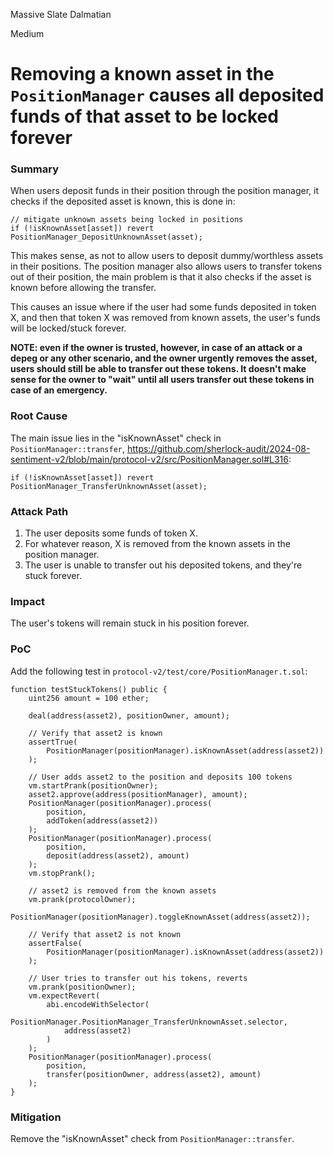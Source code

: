 Massive Slate Dalmatian

Medium

# Removing a known asset in the `PositionManager` causes all deposited funds of that asset to be locked forever

### Summary

When users deposit funds in their position through the position manager, it checks if the deposited asset is known, this is done in:
```solidity
// mitigate unknown assets being locked in positions
if (!isKnownAsset[asset]) revert PositionManager_DepositUnknownAsset(asset);
```
This makes sense, as not to allow users to deposit dummy/worthless assets in their positions. The position manager also allows users to transfer tokens out of their position, the main problem is that it also checks if the asset is known before allowing the transfer.

This causes an issue where if the user had some funds deposited in token X, and then that token X was removed from known assets, the user's funds will be locked/stuck forever.

**NOTE: even if the owner is trusted, however, in case of an attack or a depeg or any other scenario, and the owner urgently removes the asset, users should still be able to transfer out these tokens. It doesn't make sense for the owner to "wait" until all users transfer out these tokens in case of an emergency.**


### Root Cause

The main issue lies in the "isKnownAsset" check in `PositionManager::transfer`, https://github.com/sherlock-audit/2024-08-sentiment-v2/blob/main/protocol-v2/src/PositionManager.sol#L316:
```solidity
if (!isKnownAsset[asset]) revert PositionManager_TransferUnknownAsset(asset);
```

### Attack Path

1. The user deposits some funds of token X.
2. For whatever reason, X is removed from the known assets in the position manager.
3. The user is unable to transfer out his deposited tokens, and they're stuck forever.

### Impact

The user's tokens will remain stuck in his position forever.

### PoC

Add the following test in `protocol-v2/test/core/PositionManager.t.sol`:

```solidity
function testStuckTokens() public {
    uint256 amount = 100 ether;

    deal(address(asset2), positionOwner, amount);

    // Verify that asset2 is known
    assertTrue(
        PositionManager(positionManager).isKnownAsset(address(asset2))
    );

    // User adds asset2 to the position and deposits 100 tokens
    vm.startPrank(positionOwner);
    asset2.approve(address(positionManager), amount);
    PositionManager(positionManager).process(
        position,
        addToken(address(asset2))
    );
    PositionManager(positionManager).process(
        position,
        deposit(address(asset2), amount)
    );
    vm.stopPrank();

    // asset2 is removed from the known assets
    vm.prank(protocolOwner);
    PositionManager(positionManager).toggleKnownAsset(address(asset2));

    // Verify that asset2 is not known
    assertFalse(
        PositionManager(positionManager).isKnownAsset(address(asset2))
    );

    // User tries to transfer out his tokens, reverts
    vm.prank(positionOwner);
    vm.expectRevert(
        abi.encodeWithSelector(
            PositionManager.PositionManager_TransferUnknownAsset.selector,
            address(asset2)
        )
    );
    PositionManager(positionManager).process(
        position,
        transfer(positionOwner, address(asset2), amount)
    );
}
```

### Mitigation

Remove the "isKnownAsset" check from `PositionManager::transfer`.